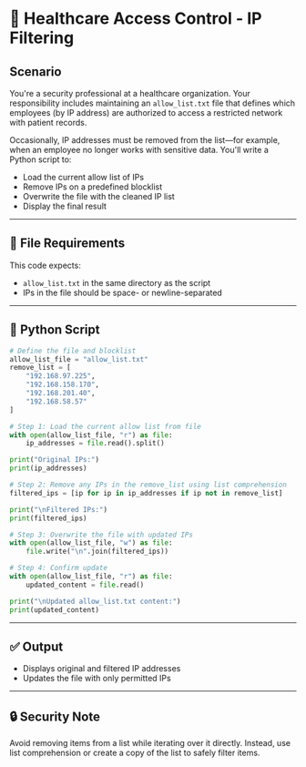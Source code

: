 # 🏥 Healthcare Access Control - IP Filtering

## Scenario

You're a security professional at a healthcare organization. Your responsibility includes maintaining an `allow_list.txt` file that defines which employees (by IP address) are authorized to access a restricted network with patient records.

Occasionally, IP addresses must be removed from the list—for example, when an employee no longer works with sensitive data. You'll write a Python script to:
- Load the current allow list of IPs
- Remove IPs on a predefined blocklist
- Overwrite the file with the cleaned IP list
- Display the final result

---

## 📁 File Requirements
This code expects:
- `allow_list.txt` in the same directory as the script
- IPs in the file should be space- or newline-separated

---

## 🧪 Python Script

```python
# Define the file and blocklist
allow_list_file = "allow_list.txt"
remove_list = [
    "192.168.97.225", 
    "192.168.158.170", 
    "192.168.201.40", 
    "192.168.58.57"
]

# Step 1: Load the current allow list from file
with open(allow_list_file, "r") as file:
    ip_addresses = file.read().split()

print("Original IPs:")
print(ip_addresses)

# Step 2: Remove any IPs in the remove_list using list comprehension
filtered_ips = [ip for ip in ip_addresses if ip not in remove_list]

print("\nFiltered IPs:")
print(filtered_ips)

# Step 3: Overwrite the file with updated IPs
with open(allow_list_file, "w") as file:
    file.write("\n".join(filtered_ips))

# Step 4: Confirm update
with open(allow_list_file, "r") as file:
    updated_content = file.read()

print("\nUpdated allow_list.txt content:")
print(updated_content)
```

---

## ✅ Output
- Displays original and filtered IP addresses
- Updates the file with only permitted IPs

---

## 🔒 Security Note
Avoid removing items from a list while iterating over it directly. Instead, use list comprehension or create a copy of the list to safely filter items.
